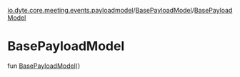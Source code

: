 [io.dyte.core.meeting.events.payloadmodel](../index.md)/[BasePayloadModel](index.md)/[BasePayloadModel](-base-payload-model.md)

# BasePayloadModel


fun [BasePayloadModel](-base-payload-model.md)()

